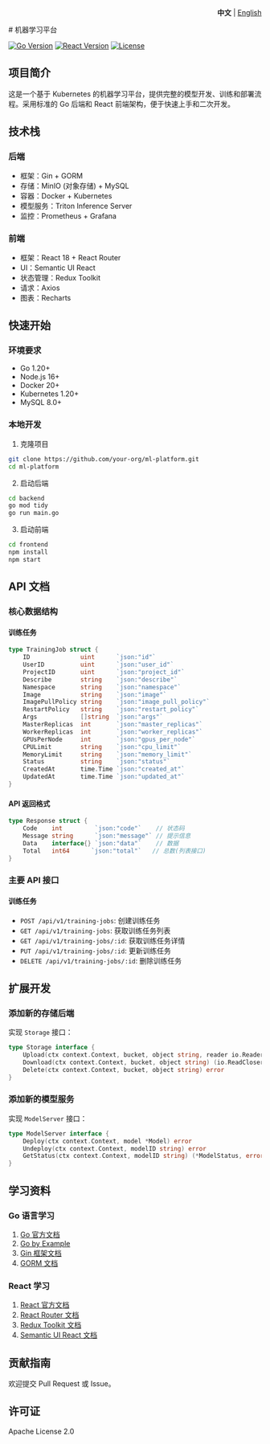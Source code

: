 <p align="right">
   <strong>中文</strong> | <a href="./README.md">English</a>
</p> 
# 机器学习平台

[![Go Version](https://img.shields.io/badge/Go-1.20+-blue.svg)]()
[![React Version](https://img.shields.io/badge/React-18.0+-blue.svg)]()
[![License](https://img.shields.io/badge/license-Apache%202-4EB1BA.svg)]()

## 项目简介

这是一个基于 Kubernetes 的机器学习平台，提供完整的模型开发、训练和部署流程。采用标准的 Go 后端和 React 前端架构，便于快速上手和二次开发。

## 技术栈

### 后端
- 框架：Gin + GORM
- 存储：MinIO (对象存储) + MySQL
- 容器：Docker + Kubernetes
- 模型服务：Triton Inference Server
- 监控：Prometheus + Grafana

### 前端
- 框架：React 18 + React Router
- UI：Semantic UI React
- 状态管理：Redux Toolkit
- 请求：Axios
- 图表：Recharts

## 快速开始

### 环境要求
- Go 1.20+
- Node.js 16+
- Docker 20+
- Kubernetes 1.20+
- MySQL 8.0+

### 本地开发

1. 克隆项目
```bash
git clone https://github.com/your-org/ml-platform.git
cd ml-platform
```

2. 启动后端
```bash
cd backend
go mod tidy
go run main.go
```

3. 启动前端
```bash
cd frontend
npm install
npm start
```

## API 文档

### 核心数据结构

#### 训练任务
```go
type TrainingJob struct {
    ID              uint      `json:"id"`
    UserID          uint      `json:"user_id"`
    ProjectID       uint      `json:"project_id"`
    Describe        string    `json:"describe"`
    Namespace       string    `json:"namespace"`
    Image           string    `json:"image"`
    ImagePullPolicy string    `json:"image_pull_policy"`
    RestartPolicy   string    `json:"restart_policy"`
    Args            []string  `json:"args"`
    MasterReplicas  int       `json:"master_replicas"`
    WorkerReplicas  int       `json:"worker_replicas"`
    GPUsPerNode     int       `json:"gpus_per_node"`
    CPULimit        string    `json:"cpu_limit"`
    MemoryLimit     string    `json:"memory_limit"`
    Status          string    `json:"status"`
    CreatedAt       time.Time `json:"created_at"`
    UpdatedAt       time.Time `json:"updated_at"`
}
```

#### API 返回格式
```go
type Response struct {
    Code    int         `json:"code"`    // 状态码
    Message string      `json:"message"` // 提示信息
    Data    interface{} `json:"data"`    // 数据
    Total   int64      `json:"total"`   // 总数(列表接口)
}
```

### 主要 API 接口

#### 训练任务
- `POST /api/v1/training-jobs`: 创建训练任务
- `GET /api/v1/training-jobs`: 获取训练任务列表
- `GET /api/v1/training-jobs/:id`: 获取训练任务详情
- `PUT /api/v1/training-jobs/:id`: 更新训练任务
- `DELETE /api/v1/training-jobs/:id`: 删除训练任务

## 扩展开发

### 添加新的存储后端
实现 `Storage` 接口：
```go
type Storage interface {
    Upload(ctx context.Context, bucket, object string, reader io.Reader) error
    Download(ctx context.Context, bucket, object string) (io.ReadCloser, error)
    Delete(ctx context.Context, bucket, object string) error
}
```

### 添加新的模型服务
实现 `ModelServer` 接口：
```go
type ModelServer interface {
    Deploy(ctx context.Context, model *Model) error
    Undeploy(ctx context.Context, modelID string) error
    GetStatus(ctx context.Context, modelID string) (*ModelStatus, error)
}
```

## 学习资料

### Go 语言学习
1. [Go 官方文档](https://golang.org/doc/)
2. [Go by Example](https://gobyexample.com/)
3. [Gin 框架文档](https://gin-gonic.com/docs/)
4. [GORM 文档](https://gorm.io/docs/)

### React 学习
1. [React 官方文档](https://reactjs.org/docs/getting-started.html)
2. [React Router 文档](https://reactrouter.com/docs/en/v6)
3. [Redux Toolkit 文档](https://redux-toolkit.js.org/)
4. [Semantic UI React 文档](https://react.semantic-ui.com/)

## 贡献指南

欢迎提交 Pull Request 或 Issue。

## 许可证

Apache License 2.0